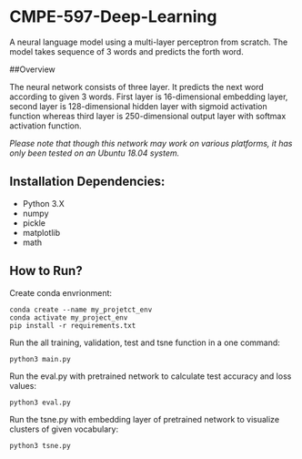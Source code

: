 # CMPE-597-Deep-Learning

A neural language model using a multi-layer perceptron from scratch. The model takes sequence of 3 words and predicts the forth word.

##Overview

The neural network consists of three layer. It predicts the next word according to given 3 words. First layer is 16-dimensional embedding layer, second layer is 128-dimensional hidden layer with sigmoid activation function whereas third layer is 250-dimensional output layer with softmax activation function. 

*Please note that though this network may work on various platforms, it has only been tested on an Ubuntu 18.04 system.*

## Installation Dependencies:
* Python 3.X
* numpy
* pickle
* matplotlib
* math


## How to Run?

Create conda envrionment:
```
conda create --name my_projetct_env
conda activate my_project_env
pip install -r requirements.txt
```

Run the all training, validation, test and tsne function in a one command:

```
python3 main.py

```

Run the eval.py with pretrained network to calculate test accuracy and loss values:
```
python3 eval.py

```

Run the tsne.py with embedding layer of pretrained network to visualize clusters of given vocabulary:
```
python3 tsne.py

```

